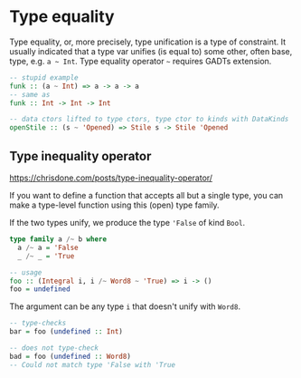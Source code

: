 # Type equality

Type equality, or, more precisely, type unification is a type of constraint. It usually indicated that a type var unifies (is equal to) some other, often base, type, e.g. `a ~ Int`. Type equality operator `~` requires GADTs extension.

```hs
-- stupid example
funk :: (a ~ Int) => a -> a -> a
-- same as
funk :: Int -> Int -> Int

-- data ctors lifted to type ctors, type ctor to kinds with DataKinds
openStile :: (s ~ 'Opened) => Stile s -> Stile 'Opened
```

## Type inequality operator

https://chrisdone.com/posts/type-inequality-operator/

If you want to define a function that accepts all but a single type, you can make a type-level function using this (open) type family.

If the two types unify, we produce the type `'False` of kind `Bool`.

```hs
type family a /~ b where
  a /~ a = 'False
  _ /~ _ = 'True

-- usage
foo :: (Integral i, i /~ Word8 ~ 'True) => i -> ()
foo = undefined
```


The argument can be any type `i` that doesn't unify with `Word8`.

```hs
-- type-checks
bar = foo (undefined :: Int)

-- does not type-check
bad = foo (undefined :: Word8)
-- Could not match type 'False with 'True
```
